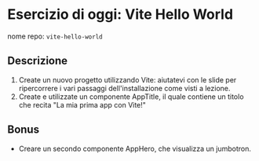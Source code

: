 # Esercizio di oggi: **Vite Hello World**

nome repo: `vite-hello-world`

## Descrizione

1. Create un nuovo progetto utilizzando Vite: aiutatevi con le slide per ripercorrere i vari passaggi dell'installazione come visti a lezione.
1. Create e utilizzate un componente AppTitle, il quale contiene un titolo che recita "La mia prima app con Vite!"

## Bonus

- Creare un secondo componente AppHero, che visualizza un jumbotron.
